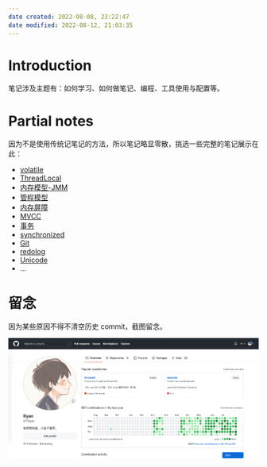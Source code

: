```yaml
---
date created: 2022-08-08, 23:22:47
date modified: 2022-08-12, 21:03:35
---
```


# Introduction

笔记涉及主题有：如何学习、如何做笔记、编程、工具使用与配置等。

# Partial notes

因为不是使用传统记笔记的方法，所以笔记略显零散，挑选一些完整的笔记展示在此：

- [volatile](notes/programming/volatile.md)
- [ThreadLocal](notes/programming/ThreadLocal.md)
- [内存模型-JMM](notes/programming/内存模型-JMM.md)
- [管程模型](notes/programming/管程模型.md)
- [内存屏障](notes/programming/内存屏障.md)
- [MVCC](notes/programming/MVCC.md)
- [事务](notes/programming/事务.md)
- [synchronized](notes/programming/synchronized.md)
- [Git](notes/programming/Git.md)
- [redolog](notes/programming/redolog.md)
- [Unicode](notes/programming/Unicode.md)
- …

# 留念

因为某些原因不得不清空历史 commit，截图留念。

![img](Z-attachments/Pasted%20image%2020220813235918.png)